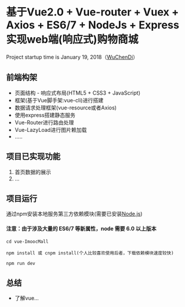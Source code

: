# 基于Vue2.0 + Vue-router + Vuex + Axios + ES6/7 + NodeJs + Express 实现web端(响应式)购物商城

Project startup time is January 19, 2018（[WuChenDi](https://github.com/WuChenDi)）

## 前端构架

- 页面结构 - 响应式布局(HTML5 + CSS3 + JavaScript)
- 框架(基于Vue脚手架:vue-cli)进行搭建
- 数据请求处理框架(vue-resource或者Axios)
- 使用express搭建静态服务
- Vue-Router进行路由处理
- Vue-LazyLoad进行图片赖加载
- .....

## 项目已实现功能

1. 首页数据的展示
2. ...

## 项目运行

通过npm安装本地服务第三方依赖模块(需要已安装[Node.js](https://nodejs.org/))

#### 注意：由于涉及大量的 ES6/7 等新属性，node 需要 6.0 以上版本
```
cd vue-ImoocMall

npm install 或 cnpm install(个人比较喜欢使用后者，下载依赖模块速度较快)

npm run dev

```
## 总结

- 了解vue...
